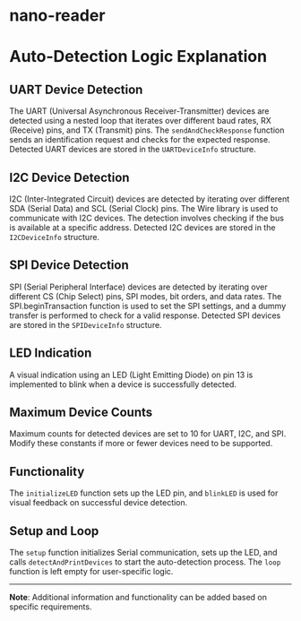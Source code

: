 # nano-reader
# Auto-Detection Logic Explanation

## UART Device Detection

The UART (Universal Asynchronous Receiver-Transmitter) devices are detected using a nested loop that iterates over different baud rates, RX (Receive) pins, and TX (Transmit) pins. The `sendAndCheckResponse` function sends an identification request and checks for the expected response. Detected UART devices are stored in the `UARTDeviceInfo` structure.

## I2C Device Detection

I2C (Inter-Integrated Circuit) devices are detected by iterating over different SDA (Serial Data) and SCL (Serial Clock) pins. The Wire library is used to communicate with I2C devices. The detection involves checking if the bus is available at a specific address. Detected I2C devices are stored in the `I2CDeviceInfo` structure.

## SPI Device Detection

SPI (Serial Peripheral Interface) devices are detected by iterating over different CS (Chip Select) pins, SPI modes, bit orders, and data rates. The SPI.beginTransaction function is used to set the SPI settings, and a dummy transfer is performed to check for a valid response. Detected SPI devices are stored in the `SPIDeviceInfo` structure.

## LED Indication

A visual indication using an LED (Light Emitting Diode) on pin 13 is implemented to blink when a device is successfully detected.

## Maximum Device Counts

Maximum counts for detected devices are set to 10 for UART, I2C, and SPI. Modify these constants if more or fewer devices need to be supported.

## Functionality

The `initializeLED` function sets up the LED pin, and `blinkLED` is used for visual feedback on successful device detection.

## Setup and Loop

The `setup` function initializes Serial communication, sets up the LED, and calls `detectAndPrintDevices` to start the auto-detection process. The `loop` function is left empty for user-specific logic.

---
**Note**: Additional information and functionality can be added based on specific requirements.
